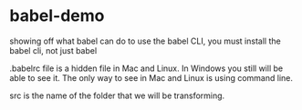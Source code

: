 # babel-demo

showing off what babel can do
to use the babel CLI, you must install the babel cli, not just babel

.babelrc file is a hidden file in Mac and Linux. In Windows you still will be able to see it. The only way to see in Mac and Linux is using command line.

src is the name of the folder that we will be transforming.
